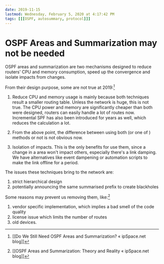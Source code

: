 ```yaml
---
date: 2019-11-15
lastmod: Wednesday, February 5, 2020 at 4:17:42 PM
tags: [[[OSPF, autosummary, protocol]]]
---
```

# OSPF Areas and Summarization may not be needed

OSPF areas and summarization are two mechanisms designed to reduce routers' CPU and memory consumption, speed up the convergence and isolate impacts from changes.

From their design purpose, some are not true at 2019:[^5DB287BAAC16]

1. Reduce CPU and memory usage is mainly because both techniques result a smaller routing table. Unless the network is huge, this is not true. The CPU power and memory are significantly cheaper than both were designed, routers can easily handle a lot of routes now. Incremental SPF has also been introduced for years as well, which reduces the calculation a lot.

2. From the above point, the difference between using both (or one of ) methods or not is not obvious now.

3. Isolation of impacts. This is the only benefits for use them, since a change in a area won't impact others, especially there's a link damping. We have alternatives like event dampening or automation scripts to make the link offline for a period.

The issues these techniques bring to the network are:

1. strict hierarchical design
2. potentially announcing the same summarised prefix to create blackholes

Some reasons may prevent us removing them, like:[^5A0B595AE728]

1. vendor specific implementation, which implies a bad smell of the code quality
2. license issue which limits the number of routes
3. old devices.



[^5A0B595AE728]: [[OSPF Areas and Summarization: Theory and Reality « ipSpace.net blog]]

[^5DB287BAAC16]: [[Do We Still Need OSPF Areas and Summarization? « ipSpace.net blog]]